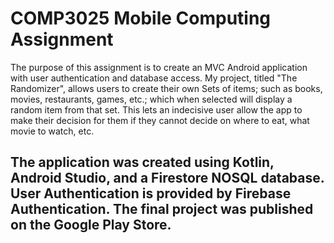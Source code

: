 # COMP3025 Mobile Computing Assignment

The purpose of this assignment is to create an MVC Android application with user authentication and database access. 
My project, titled "The Randomizer", allows users to create their own Sets of items; such as books, movies, restaurants, games, etc.; which when selected will display a random item from that set. This lets an indecisive user allow the app to make their decision for them if they cannot decide on where to eat, what movie to watch, etc. 

## The application was created using Kotlin, Android Studio, and a Firestore NOSQL database. User Authentication is provided by Firebase Authentication. The final project was published on the Google Play Store.


